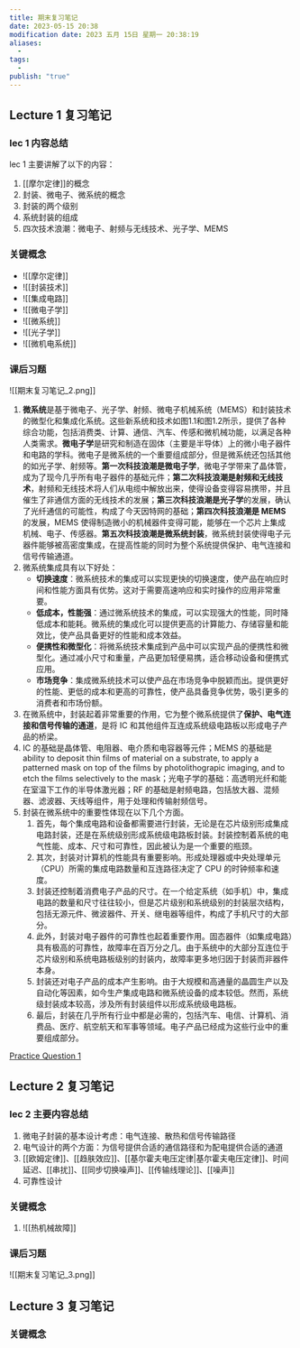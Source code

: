 ```yaml
---
title: 期末复习笔记
date: 2023-05-15 20:38
modification date: 2023 五月 15日 星期一 20:38:19
aliases:
  - 
tags:
  - 
publish: "true"
---
```


## Lecture 1 复习笔记

### lec 1 内容总结

lec 1 主要讲解了以下的内容：

1. [[摩尔定律]]的概念
2. 封装、微电子、微系统的概念
3. 封装的两个级别
4. 系统封装的组成
5. 四次技术浪潮：微电子、射频与无线技术、光子学、MEMS

### 关键概念

- ![[摩尔定律]]
- ![[封装技术]]
- ![[集成电路]]
- ![[微电子学]]
- ![[微系统]]
- ![[光子学]]
- ![[微机电系统]]

### 课后习题

![[期末复习笔记_2.png]]

1. **微系统**是基于微电子、光子学、射频、微电子机械系统（MEMS）和封装技术的微型化和集成化系统。这些新系统和技术如图1.1和图1.2所示，提供了各种综合功能，包括消费类、计算、通信、汽车、传感和微机械功能，以满足各种人类需求。**微电子学**是研究和制造在固体（主要是半导体）上的微小电子器件和电路的学科。微电子是微系统的一个重要组成部分，但是微系统还包括其他的如光子学、射频等。**第一次科技浪潮是微电子学**，微电子学带来了晶体管，成为了现今几乎所有电子器件的基础元件；**第二次科技浪潮是射频和无线技术**，射频和无线技术将人们从电缆中解放出来，使得设备变得容易携带，并且催生了非通信方面的无线技术的发展；**第三次科技浪潮是光子学**的发展，确认了光纤通信的可能性，构成了今天因特网的基础；**第四次科技浪潮是 MEMS**的发展，MEMS 使得制造微小的机械器件变得可能，能够在一个芯片上集成机械、电子、传感器。**第五次科技浪潮是微系统封装**，微系统封装使得电子元器件能够被高密度集成，在提高性能的同时为整个系统提供保护、电气连接和信号传输通道。
2. 微系统集成具有以下好处：
   - **切换速度**：微系统技术的集成可以实现更快的切换速度，使产品在响应时间和性能方面具有优势。这对于需要高速响应和实时操作的应用非常重要。
   - **低成本，性能强**：通过微系统技术的集成，可以实现强大的性能，同时降低成本和能耗。微系统的集成化可以提供更高的计算能力、存储容量和能效比，使产品具备更好的性能和成本效益。
   - **便携性和微型化**：将微系统技术集成到产品中可以实现产品的便携性和微型化。通过减小尺寸和重量，产品更加轻便易携，适合移动设备和便携式应用。
   - **市场竞争**：集成微系统技术可以使产品在市场竞争中脱颖而出。提供更好的性能、更低的成本和更高的可靠性，使产品具备竞争优势，吸引更多的消费者和市场份额。
3. 在微系统中，封装起着非常重要的作用，它为整个微系统提供了**保护、电气连接和信号传输的通道**，是将 IC 和其他组件互连成系统级电路板以形成电子产品的桥梁。
4. IC 的基础是晶体管、电阻器、电介质和电容器等元件；MEMS 的基础是 ability to deposit thin films of material on a substrate, to apply a patterned mask on top of the films by photolithograpic imaging, and to etch the films selectively to the mask；光电子学的基础：高透明光纤和能在室温下工作的半导体激光器；RF 的基础是射频电路，包括放大器、混频器、滤波器、天线等组件，用于处理和传输射频信号。
5. 封装在微系统中的重要性体现在以下几个方面。
	1. 首先，每个集成电路和设备都需要进行封装，无论是在芯片级别形成集成电路封装，还是在系统级别形成系统级电路板封装。封装控制着系统的电气性能、成本、尺寸和可靠性，因此被认为是一个重要的瓶颈。
	2. 其次，封装对计算机的性能具有重要影响。形成处理器或中央处理单元（CPU）所需的集成电路数量和互连路径决定了 CPU 的时钟频率和速度。
	3. 封装还控制着消费电子产品的尺寸。在一个给定系统（如手机）中，集成电路的数量和尺寸往往较小，但是芯片级别和系统级别的封装层次结构，包括无源元件、微波器件、开关、继电器等组件，构成了手机尺寸的大部分。
	4. 此外，封装对电子器件的可靠性也起着重要作用。固态器件（如集成电路）具有极高的可靠性，故障率在百万分之几。由于系统中的大部分互连位于芯片级别和系统电路板级别的封装内，故障率更多地归因于封装而非器件本身。
	5. 封装还对电子产品的成本产生影响。由于大规模和高通量的晶圆生产以及自动化等因素，如今生产集成电路和微系统设备的成本较低。然而，系统级封装成本较高，涉及所有封装组件以形成系统级电路板。
	6. 最后，封装在几乎所有行业中都是必需的，包括汽车、电信、计算机、消费品、医疗、航空航天和军事等领域。电子产品已经成为这些行业中的重要组成部分。

[Practice Question 1](https://uestc.feishu.cn/sheets/CAyUsPEQ4hRgj0txSxncPnMpnUg?sheet=9bbf35)

## Lecture 2 复习笔记

### lec 2 主要内容总结

1. 微电子封装的基本设计考虑：电气连接、散热和信号传输路径
2. 电气设计的两个方面：为信号提供合适的通信路径和为配电提供合适的通道
3. [[欧姆定律]]、[[趋肤效应]]、[[基尔霍夫电压定律|基尔霍夫电压定律]]、时间延迟、[[串扰]]、[[同步切换噪声]]、[[传输线理论]]、[[噪声]]
4. 可靠性设计

### 关键概念

1. ![[热机械故障]]

### 课后习题

![[期末复习笔记_3.png]]



## Lecture 3 复习笔记

### 关键概念
